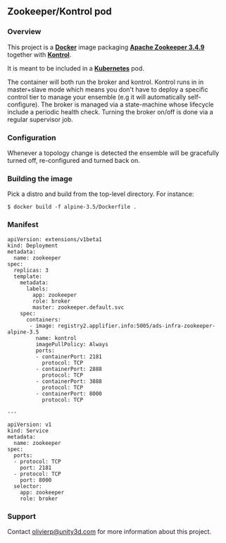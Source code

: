 ## Zookeeper/Kontrol pod

### Overview

This project is a [**Docker**](https://www.docker.com) image packaging [**Apache Zookeeper 3.4.9**](https://zookeeper.apache.org/) together with [**Kontrol**](https://github.com/UnityTech/ads-infra-kontrol).

It is meant to be included in a [**Kubernetes**](https://github.com/GoogleCloudPlatform/kubernetes) pod.

The container will both run the broker and kontrol. Kontrol runs in in master+slave mode which
means you don't have to deploy a specific control tier to manage your ensemble (e.g it will
automatically self-configure). The broker is managed via a state-machine whose lifecycle include a
periodic health check. Turning the broker on/off is done via a regular supervisor job.

### Configuration

Whenever a topology change is detected the ensemble will be gracefully turned off, re-configured and
turned back on.

### Building the image

Pick a distro and build from the top-level directory. For instance:

```
$ docker build -f alpine-3.5/Dockerfile .
```

### Manifest

```
apiVersion: extensions/v1beta1
kind: Deployment
metadata:
  name: zookeeper
spec:
  replicas: 3
  template:
    metadata:
      labels:
        app: zookeeper
        role: broker
        master: zookeeper.default.svc
    spec:
      containers:
       - image: registry2.applifier.info:5005/ads-infra-zookeeper-alpine-3.5
         name: kontrol
         imagePullPolicy: Always
         ports:
         - containerPort: 2181
           protocol: TCP
         - containerPort: 2888
           protocol: TCP
         - containerPort: 3888
           protocol: TCP
         - containerPort: 8000
           protocol: TCP

---

apiVersion: v1
kind: Service
metadata:
  name: zookeeper
spec:
  ports:
  - protocol: TCP
    port: 2181
  - protocol: TCP
    port: 8000
  selector:
    app: zookeeper
    role: broker
```

### Support

Contact olivierp@unity3d.com for more information about this project.